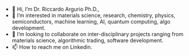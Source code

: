 - 👋 Hi, I’m Dr. Riccardo Argurio Ph.D.,
- 👀 I’m interested in materials science, research, chemistry, physics, semiconductors, machine learning, AI, quantum computing, algo development.
- 💞️ I’m looking to collaborate on inter-disciplinary projects ranging from materials science, algorithmic trading, software development. 
- 📫 How to reach me on Linkedin.

<!---
RiccardoArg007/RiccardoArg007 is a ✨ special ✨ repository because its `README.md` (this file) appears on your GitHub profile.
You can click the Preview link to take a look at your changes.
--->
